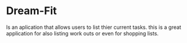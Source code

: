 # Dream-Fit
Is an aplication that allows users to list thier current tasks. this is a great application for also listing work outs or even for shopping lists.
